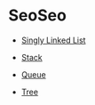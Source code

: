 # SeoSeo

- [Singly Linked List](https://github.com/rolemadelen/madelenrissa/blob/main/seoseo/linked-list/README.md)

- [Stack](https://github.com/rolemadelen/madelenrissa/blob/main/seoseo/stack/README.md)

- [Queue](https://github.com/rolemadelen/madelenrissa/tree/main/seoseo/queue/README.md)

- [Tree](https://github.com/rolemadelen/madelenrissa/tree/main/seoseo/tree/README.md)
